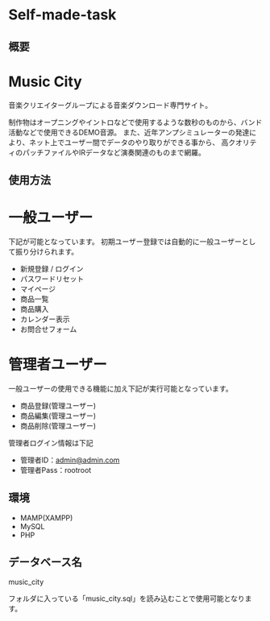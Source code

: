 # Self-made-task

## 概要
# Music City

音楽クリエイターグループによる音楽ダウンロード専門サイト。

制作物はオープニングやイントロなどで使用するような数秒のものから、バンド活動などで使用できるDEMO音源。
また、近年アンプシミュレーターの発達により、ネット上でユーザー間でデータのやり取りができる事から、
高クオリティのパッチファイルやIRデータなど演奏関連のものまで網羅。

## 使用方法
# 一般ユーザー
下記が可能となっています。
初期ユーザー登録では自動的に一般ユーザーとして振り分けられます。
- 新規登録 / ログイン
- パスワードリセット
- マイページ
- 商品一覧
- 商品購入
- カレンダー表示
- お問合せフォーム


# 管理者ユーザー
一般ユーザーの使用できる機能に加え下記が実行可能となっています。

- 商品登録(管理ユーザー)
- 商品編集(管理ユーザー)
- 商品削除(管理ユーザー)

管理者ログイン情報は下記
- 管理者ID：admin@admin.com
- 管理者Pass：rootroot

## 環境
- MAMP(XAMPP)
- MySQL
- PHP

## データベース名
music_city

フォルダに入っている「music_city.sql」を読み込むことで使用可能となります。
